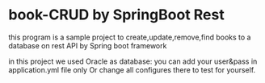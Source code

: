 # book-CRUD by SpringBoot Rest
this program is a sample project to create,update,remove,find books to a database on rest API by Spring boot framework

in this project we used Oracle as database:
    you can add your user&pass in application.yml file only Or change all configures there to test for yourself.

